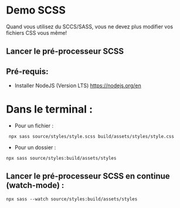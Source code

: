 # Demo SCSS
Quand vous utilisez du SCCS/SASS, vous ne devez plus modifier vos fichiers CSS vous même! 

## Lancer le pré-processeur SCSS

## Pré-requis: 
- Installer NodeJS (Version LTS) https://nodejs.org/en


# Dans le terminal :

- Pour un fichier :

<!-- npx sass << Le fichier de départ>>  et le << fichier d'arrivé >> -->

     npx sass source/styles/style.scss build/assets/styles/style.css

- Pour un dossier : 

<!-- npx sass << Le dossier de départ>>  et le << dossier d'arrivé >>  -->

    npx sass source/styles:build/assets/styles

## Lancer le pré-processeur SCSS en continue (watch-mode) :

    npx sass --watch source/styles:build/assets/styles